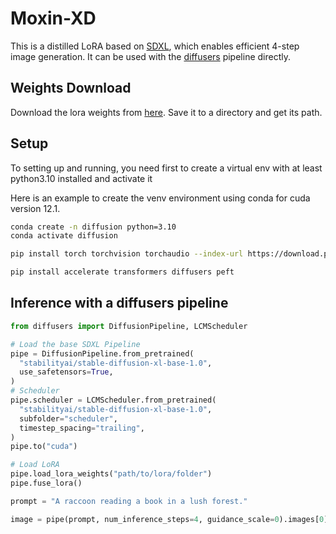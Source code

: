 # Moxin-XD


This is a distilled LoRA based on [SDXL](https://huggingface.co/stabilityai/stable-diffusion-xl-base-1.0), which enables efficient 4-step image generation. It can be used with the [diffusers](https://github.com/initml/diffusers) pipeline directly.

## Weights Download

Download the lora weights from [here](https://huggingface.co/piuzha/distill_sdxl). Save it to a directory and get its path. 

## Setup
To setting up and running, you need first to create a virtual env with at least python3.10 installed and activate it

Here is an example to create the venv environment using conda for cuda version 12.1.
```bash
conda create -n diffusion python=3.10
conda activate diffusion

pip install torch torchvision torchaudio --index-url https://download.pytorch.org/whl/cu121

pip install accelerate transformers diffusers peft
```

## Inference with a diffusers pipeline

```python
from diffusers import DiffusionPipeline, LCMScheduler

# Load the base SDXL Pipeline
pipe = DiffusionPipeline.from_pretrained(
  "stabilityai/stable-diffusion-xl-base-1.0",
  use_safetensors=True,
)
# Scheduler
pipe.scheduler = LCMScheduler.from_pretrained(
  "stabilityai/stable-diffusion-xl-base-1.0",
  subfolder="scheduler",
  timestep_spacing="trailing",
)
pipe.to("cuda")

# Load LoRA
pipe.load_lora_weights("path/to/lora/folder")
pipe.fuse_lora()

prompt = "A raccoon reading a book in a lush forest."

image = pipe(prompt, num_inference_steps=4, guidance_scale=0).images[0]
```
